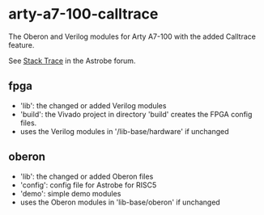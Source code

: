 # arty-a7-100-calltrace

The Oberon and Verilog modules for Arty A7-100 with the added Calltrace feature.

See [Stack Trace](https://www.astrobe.com/forum/viewtopic.php?f=13&t=747) in the Astrobe forum.

## fpga

* 'lib': the changed or added Verilog modules
* 'build': the Vivado project in directory 'build' creates the FPGA config files.
* uses the Verilog modules in '/lib-base/hardware' if unchanged

## oberon

* 'lib': the changed or added Oberon files
* 'config': config file for Astrobe for RISC5
* 'demo': simple demo modules
* uses the Oberon modules in 'lib-base/oberon' if unchanged

